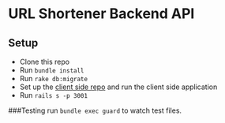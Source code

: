 # URL Shortener Backend API

## Setup

* Clone this repo
* Run `bundle install`
* Run `rake db:migrate`
* Set up the [client side repo](https://github.com/cquinones100/url-shortener-client) and run the client side application
* Run `rails s -p 3001`

###Testing
run `bundle exec guard` to watch test files. 
